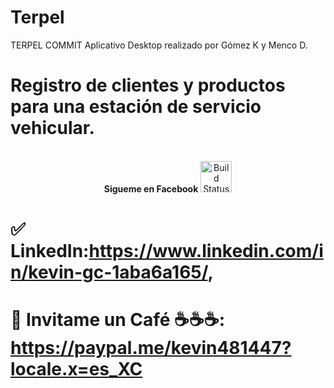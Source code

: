 # Terpel
TERPEL COMMIT
Aplicativo Desktop realizado por Gómez K y Menco D.
# Registro de clientes y productos para una estación de servicio vehicular.
<p align="center">
<br>
<label><b>Sigueme en Facebook</b>
<a href="https://www.facebook.com/kevingomezcantilo"><img src="https://icon-library.com/images/facebook-icon-25x25/facebook-icon-25x25-18.jpg" alt="Build Status" height=50></a>
</label>
  </p>

# ✅ LinkedIn:https://www.linkedin.com/in/kevin-gc-1aba6a165/,
# 💯 Invitame un Café ☕☕☕: https://paypal.me/kevin481447?locale.x=es_XC
